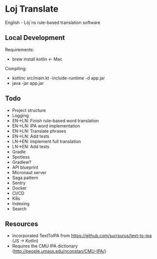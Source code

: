 # Loj Translate

English - Lój`ns rule-based translation software

## Local Development

Requirements:

* brew install kotlin <- Mac

Compiling:

* kotlinc src/main.kt -include-runtime -d app.jar
* java -jar app.jar

## Todo

* Project structure
* Logging
* EN->LN: Finish rule-based word translation
* EN->LN: IPA word implementation
* EN->LN: Translate phrases
* EN->LN: Add tests
* LN->EN: Implement full translation
* LN->EN: Add tests
* Gradle
* Spotless
* Gradlew?
* API blueprint
* Micronaut server
* Saga pattern
* Sentry
* Docker
* CI/CD
* K8s
* Indexing
* Search

## Resources

* Incorporated TextToIPA from https://github.com/surrsurus/text-to-ipa (JS -> Kotlin)
* Requires the CMU IPA dictionary (http://people.umass.edu/nconstan/CMU-IPA/)
